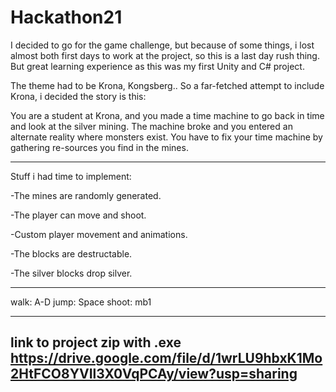 # Hackathon21
I decided to go for the game challenge, but because of some things, i lost almost both first days to work at the project, so this is a last day rush thing. But great learning experience as this was my first Unity and C# project.


The theme had to be Krona, Kongsberg.. So a far-fetched attempt to include Krona, i decided the story is this:

You are a student at Krona, and you made a time machine to go back in time and look at the silver mining. The machine broke and you entered an alternate reality where monsters exist. You have to fix your time machine by gathering re-sources you find in the mines.

--------------------------------------------------------------------------------

Stuff i had time to implement:

-The mines are randomly generated.
 
-The player can move and shoot.

-Custom player movement and animations.
 
-The blocks are destructable.
 
-The silver blocks drop silver.

--------------------------------------------------------------------------------

walk: A-D
jump: Space
shoot: mb1

--------------------------------------------------------------------------------
link to project zip with .exe 
https://drive.google.com/file/d/1wrLU9hbxK1Mo2HtFCO8YVIl3X0VqPCAy/view?usp=sharing
--------------------------------------------------------------------------------




